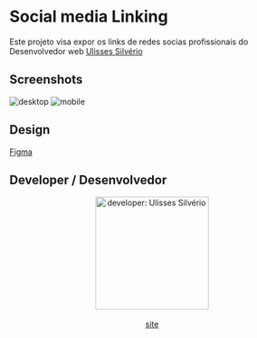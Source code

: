 # Social media Linking

Este projeto visa expor os links de redes socias profissionais do Desenvolvedor web [Ulisses Silvério](https://www.linkedin.com/in/ulisses-silverio/)

## Screenshots

![desktop](https://github.com/Odisseu93/social-media-linking/assets/76600539/2c78512c-423e-4a7a-849d-f48e38b611df)
![mobile](https://github.com/Odisseu93/social-media-linking/assets/76600539/c42846f4-c8d7-431f-8138-8380b07d5738)

## Design
[Figma](https://www.figma.com/file/MZ0lYp2e3GNlZPVLt3rDaf/Social-media-Linking?type=design&node-id=0%3A1&mode=dev) 


## Developer / Desenvolvedor

<div align="center">
  <img src="https://user-images.githubusercontent.com/76600539/235897309-88ab21df-d0be-4905-829c-36ab68ebc2e8.png" alt="developer: Ulisses Silvério"    width="200px" align="center"/>
</div>
<br>
<div align="center" margin="50px">
 <a href="https://www.ulisses.tec.br" align="center">
   site
</a>
</div>
